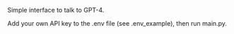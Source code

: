 Simple interface to talk to GPT-4.

Add your own API key to the .env file (see .env_example), then run main.py.
